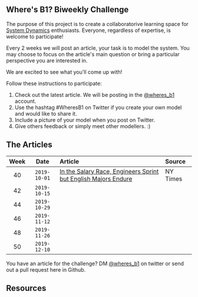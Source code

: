 ## Where's B1? Biweekly Challenge

The purpose of this project is to create a collaboratorive learning space for [System Dynamics](https://www.systemdynamics.org) enthusiasts. 
Everyone, regardless of expertise, is welcome to participate!

Every 2 weeks we will post an article, your task is to model the system. 
You may choose to focus on the article's main question or bring a particular perspective you are interested in. 

We are excited to see what you'll come up with!

Follow these instructions to participate:
1. Check out the latest article. We will be posting in the [@wheres_b1](https://twitter.com/wheres_b1) account. 
2. Use the hashtag #WheresB1 on Twitter if you create your own model and would like to share it.
3. Include a picture of your model when you post on Twitter. 
4. Give others feedback or simply meet other modellers. :)

## The Articles

| Week | Date | Article | Source
| :---: | :---: | :---| :---|
| 40 | `2019-10-01` | [In the Salary Race, Engineers Sprint but English Majors Endure](https://www.nytimes.com/2019/09/20/business/liberal-arts-stem-salaries.html) | NY Times |
| 42 | `2019-10-15` | |
| 44 | `2019-10-29` | |
| 46 | `2019-11-12` | |
| 48 | `2019-11-26` | |
| 50 | `2019-12-10` | |

You have an article for the challenge? DM [@wheres_b1](https://twitter.com/wheres_b1) on twitter or send out a pull request here in Github.

## Resources
